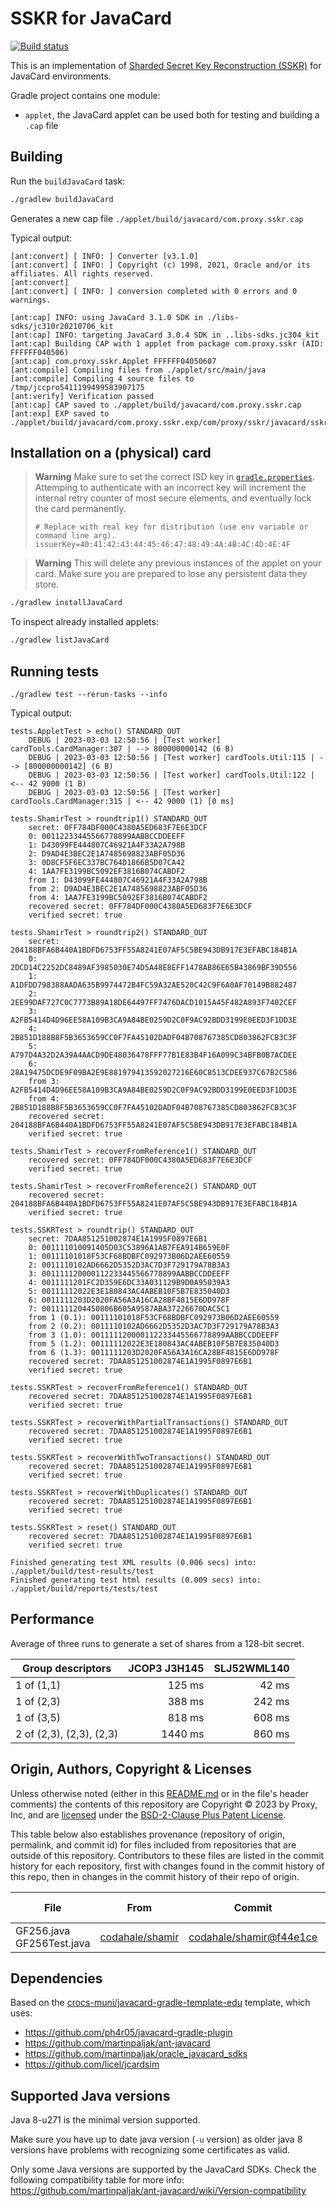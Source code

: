 # SSKR for JavaCard

[![Build status](https://github.com/proxyco/jc-sskr/actions/workflows/gradle.yml/badge.svg)](https://github.com/proxyco/jc-sskr/actions/workflows/gradle.yml)

This is an implementation of [Sharded Secret Key Reconstruction (SSKR)](https://github.com/BlockchainCommons/Research/blob/master/papers/bcr-2020-011-sskr.md)
for JavaCard environments.

Gradle project contains one module:
- `applet`, the JavaCard applet can be used both for testing and building a `.cap` file

## Building

Run the `buildJavaCard` task:

```bash
./gradlew buildJavaCard
```

Generates a new cap file `./applet/build/javacard/com.proxy.sskr.cap`

Typical output:

```
[ant:convert] [ INFO: ] Converter [v3.1.0]
[ant:convert] [ INFO: ] Copyright (c) 1998, 2021, Oracle and/or its affiliates. All rights reserved.
[ant:convert]
[ant:convert] [ INFO: ] conversion completed with 0 errors and 0 warnings.

[ant:cap] INFO: using JavaCard 3.1.0 SDK in ./libs-sdks/jc310r20210706_kit
[ant:cap] INFO: targeting JavaCard 3.0.4 SDK in ..libs-sdks.jc304_kit
[ant:cap] Building CAP with 1 applet from package com.proxy.sskr (AID: FFFFFF040506)
[ant:cap] com.proxy.sskr.Applet FFFFFF04050607
[ant:compile] Compiling files from ./applet/src/main/java
[ant:compile] Compiling 4 source files to /tmp/jccpro5411199499583907175
[ant:verify] Verification passed
[ant:cap] CAP saved to ./applet/build/javacard/com.proxy.sskr.cap
[ant:exp] EXP saved to ./applet/build/javacard/com.proxy.sskr.exp/com/proxy/sskr/javacard/sskr.exp
```

## Installation on a (physical) card

> **Warning**
> Make sure to set the correct ISD key in [`gradle.properties`](./gradle.properties).
> Attemping to authenticate with an incorrect key will increment the internal retry
> counter of most secure elements, and eventually lock the card permanently.
>
> ```
> # Replace with real key for distribution (use env variable or command line arg).
> issuerKey=40:41:42:43:44:45:46:47:48:49:4A:4B:4C:4D:4E:4F
> ```

> **Warning**
> This will delete any previous instances of the applet on your card.
> Make sure you are prepared to lose any persistent data they store.

```bash
./gradlew installJavaCard
```

To inspect already installed applets:

```bash
./gradlew listJavaCard
```

## Running tests

```
./gradlew test --rerun-tasks --info
```

Typical output:

```
tests.AppletTest > echo() STANDARD_OUT
    DEBUG | 2023-03-03 12:50:56 | [Test worker] cardTools.CardManager:307 | --> 800000000142 (6 B)
    DEBUG | 2023-03-03 12:50:56 | [Test worker] cardTools.Util:115 | --> [800000000142] (6 B)
    DEBUG | 2023-03-03 12:50:56 | [Test worker] cardTools.Util:122 | <-- 42 9000 (1 B)
    DEBUG | 2023-03-03 12:50:56 | [Test worker] cardTools.CardManager:315 | <-- 42 9000 (1) [0 ms]

tests.ShamirTest > roundtrip1() STANDARD_OUT
    secret: 0FF784DF000C4380A5ED683F7E6E3DCF
    0: 00112233445566778899AABBCCDDEEFF
    1: D43099FE444807C46921A4F33A2A798B
    2: D9AD4E3BEC2E1A7485698823ABF05D36
    3: 0D8CF5F6EC337BC764D1866B5D07CA42
    4: 1AA7FE3199BC5092EF3816B074CABDF2
    from 1: D43099FE444807C46921A4F33A2A798B
    from 2: D9AD4E3BEC2E1A7485698823ABF05D36
    from 4: 1AA7FE3199BC5092EF3816B074CABDF2
    recovered secret: 0FF784DF000C4380A5ED683F7E6E3DCF
    verified secret: true

tests.ShamirTest > roundtrip2() STANDARD_OUT
    secret: 204188BFA6B440A1BDFD6753FF55A8241E07AF5C5BE943DB917E3EFABC184B1A
    0: 2DCD14C2252DC8489AF3985030E74D5A48E8EFF1478AB86E65B43869BF39D556
    1: A1DFDD798388AADA635B9974472B4FC59A32AE520C42C9F6A0AF70149B882487
    2: 2EE99DAF727C0C7773B89A18DE64497FF7476DACD1015A45F482A893F7402CEF
    3: A2FB5414D4D96EE58A109B3CA9A84BE0259D2C0F9AC92BDD3199E0EED3F1DD3E
    4: 2B851D188B8F5B3653659CC0F7FA45102DADF04B708767385CD803862FCB3C3F
    5: A797D4A32D2A39A4AACD9DE48036478FFF77B1E83B4F16A099C34BFB0B7ACDEE
    6: 28A19475DCDE9F09BA2E9E881979413592027216E60C8513CDEE937C67B2C586
    from 3: A2FB5414D4D96EE58A109B3CA9A84BE0259D2C0F9AC92BDD3199E0EED3F1DD3E
    from 4: 2B851D188B8F5B3653659CC0F7FA45102DADF04B708767385CD803862FCB3C3F
    recovered secret: 204188BFA6B440A1BDFD6753FF55A8241E07AF5C5BE943DB917E3EFABC184B1A
    verified secret: true

tests.ShamirTest > recoverFromReference1() STANDARD_OUT
    recovered secret: 0FF784DF000C4380A5ED683F7E6E3DCF
    verified secret: true

tests.ShamirTest > recoverFromReference2() STANDARD_OUT
    recovered secret: 204188BFA6B440A1BDFD6753FF55A8241E07AF5C5BE943DB917E3EFABC184B1A
    verified secret: true

tests.SSKRTest > roundtrip() STANDARD_OUT
    secret: 7DAA851251002874E1A1995F0897E6B1
    0: 001111010091405D03C53896A1AB7FEA914B659E0F
    1: 00111101018F53CF68BDBFC092973B06D2AEE60559
    2: 0011110102AD6662D5352D3AC7D3F729179A78B3A3
    3: 001111120000112233445566778899AABBCCDDEEFF
    4: 0011111201FC2D359E6DC33A031129B9D0A95039A3
    5: 00111112022E3E180843AC4ABEB10F5B7E835040D3
    6: 0011111203D2020FA56A3A16CA28BF4815E6DD978F
    7: 0011111204450806B605A9587ABA37226670DAC5C1
    from 1 (0.1): 00111101018F53CF68BDBFC092973B06D2AEE60559
    from 2 (0.2): 0011110102AD6662D5352D3AC7D3F729179A78B3A3
    from 3 (1.0): 001111120000112233445566778899AABBCCDDEEFF
    from 5 (1.2): 00111112022E3E180843AC4ABEB10F5B7E835040D3
    from 6 (1.3): 0011111203D2020FA56A3A16CA28BF4815E6DD978F
    recovered secret: 7DAA851251002874E1A1995F0897E6B1
    verified secret: true

tests.SSKRTest > recoverFromReference1() STANDARD_OUT
    recovered secret: 7DAA851251002874E1A1995F0897E6B1
    verified secret: true

tests.SSKRTest > recoverWithPartialTransactions() STANDARD_OUT
    recovered secret: 7DAA851251002874E1A1995F0897E6B1
    verified secret: true

tests.SSKRTest > recoverWithTwoTransactions() STANDARD_OUT
    recovered secret: 7DAA851251002874E1A1995F0897E6B1
    verified secret: true

tests.SSKRTest > recoverWithDuplicates() STANDARD_OUT
    recovered secret: 7DAA851251002874E1A1995F0897E6B1
    verified secret: true

tests.SSKRTest > reset() STANDARD_OUT
    recovered secret: 7DAA851251002874E1A1995F0897E6B1
    verified secret: true

Finished generating test XML results (0.006 secs) into: ./applet/build/test-results/test
Finished generating test html results (0.009 secs) into: ./applet/build/reports/tests/test
```

## Performance

Average of three runs to generate a set of shares from a 128-bit secret.

| Group descriptors         | JCOP3 J3H145 | SLJ52WML140 |
| ------------------------- | -----------: | ----------: |
| 1 of (1,1)                |       125 ms |       42 ms |
| 1 of (2,3)                |       388 ms |      242 ms |
| 1 of (3,5)                |       818 ms |      608 ms |
| 2 of (2,3), (2,3), (2,3)  |      1440 ms |      860 ms |

## Origin, Authors, Copyright & Licenses

Unless otherwise noted (either in this [README.md](./README.md) or in the file's header comments)
the contents of this repository are Copyright © 2023 by Proxy, Inc, and are [licensed](./LICENSE)
under the [BSD-2-Clause Plus Patent License](https://spdx.org/licenses/BSD-2-Clause-Patent.html).

This table below also establishes provenance (repository of origin, permalink, and commit id) for
files included from repositories that are outside of this repository. Contributors to these files
are listed in the commit history for each repository, first with changes found in the commit
history of this repo, then in changes in the commit history of their repo of origin.

| File   | From   | Commit  | Authors & Copyright (c)  | License  |
| ------ | ------ | ------- | ------------------------ | -------- |
| GF256.java GF256Test.java | [codahale/shamir](https://github.com/codahale/shamir) | [codahale/shamir@f44e1ce](https://github.com/codahale/shamir/commit/f44e1cec1919103ad942252b42dcdf9630461c0a) | 2017 Coda Hale (coda.hale@gmail.com) | [Apache-2.0](https://spdx.org/licenses/Apache-2.0)

## Dependencies

Based on the [crocs-muni/javacard-gradle-template-edu](https://github.com/crocs-muni/javacard-gradle-template-edu) template, which uses:

- https://github.com/ph4r05/javacard-gradle-plugin
- https://github.com/martinpaljak/ant-javacard
- https://github.com/martinpaljak/oracle_javacard_sdks
- https://github.com/licel/jcardsim

## Supported Java versions

Java 8-u271 is the minimal version supported.

Make sure you have up to date java version (`-u` version) as older java 8 versions
have problems with recognizing some certificates as valid.

Only some Java versions are supported by the JavaCard SDKs.
Check the following compatibility table for more info:
https://github.com/martinpaljak/ant-javacard/wiki/Version-compatibility

